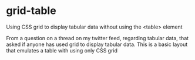# grid-table
Using CSS grid to display tabular data without using the &lt;table> element


From a question on a thread on my twitter feed, regarding tabular data, that asked if anyone has used grid to display tabular data.  This is a basic layout that emulates a table with using only CSS grid
